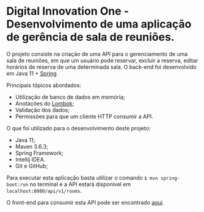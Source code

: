 # Digital Innovation One - Desenvolvimento de uma aplicação de gerência de sala de reuniões.

O projeto consiste na criação de uma API para o gerenciamento de uma sala de reuniões, em que um usuário pode reservar, excluir a reserva, editar horários de reserva de uma determinada sala. O back-end foi desenvolvido em Java 11 + [Spring](https://spring.io/)

Principais tópicos abordados:

- Utilização de banco de dados em memória;
- Anotações do [Lombok](https://projectlombok.org/);
- Validação dos dados;
- Permissões para que um cliente HTTP consumir a API.

O que foi utilizado para o desenvolvimento deste projeto:

- Java 11;
- Maven 3.6.3;
- Spring Framework;
- Intellij IDEA.
- Git e GitHub;

Para executar esta aplicação basta utilizar o comando `$ mvn spring-boot:run` no terminal e a API estará disponível em `localhost:8080/api/v1/rooms`.

O front-end para consumir esta API pode ser encontrado [aqui](https://github.com/rochards/client-room-front).
